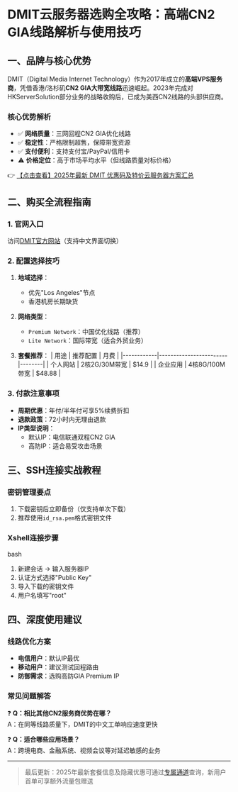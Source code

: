 # DMIT云服务器选购全攻略：高端CN2 GIA线路解析与使用技巧

## 一、品牌与核心优势
DMIT（Digital Media Internet Technology）作为2017年成立的**高端VPS服务商**，凭借香港/洛杉矶**CN2 GIA大带宽线路**迅速崛起。2023年完成对HKServerSolution部分业务的战略收购后，已成为美西CN2线路的头部供应商。

### 核心优势解析
- ✅ **网络质量**：三网回程CN2 GIA优化线路
- ✅ **稳定性**：严格限制超售，保障带宽资源
- ✅ **支付便利**：支持支付宝/PayPal/信用卡
- ⚠️ **价格定位**：高于市场平均水平（但线路质量对标价格）

👉 [【点击查看】2025年最新 DMIT 优惠码及特价云服务器方案汇总](https://bit.ly/dmit_coupon)

## 二、购买全流程指南
### 1. 官网入口
访问[DMIT官方网站](https://bit.ly/dmit_coupon)（支持中文界面切换）

### 2. 配置选择技巧
1. **地域选择**：
   - 优先"Los Angeles"节点
   - 香港机房长期缺货

2. **网络类型**：
   - `Premium Network`：中国优化线路（推荐）
   - `Lite Network`：国际带宽（适合外贸业务）

3. **套餐推荐**：
   | 用途       | 推荐配置               | 月费   |
   |------------|------------------------|--------|
   | 个人网站   | 2核2G/30M带宽         | $14.9  |
   | 企业应用   | 4核8G/100M带宽        | $48.88 |

### 3. 付款注意事项
- **周期优惠**：年付/半年付可享5%续费折扣
- **退款政策**：72小时内无理由退款
- **IP类型说明**：
  - 默认IP：电信联通双程CN2 GIA
  - 高防IP：适合易受攻击场景

## 三、SSH连接实战教程
### 密钥管理要点
1. 下载密钥后立即备份（仅支持单次下载）
2. 推荐使用`id_rsa.pem`格式密钥文件

### Xshell连接步骤
bash
1. 新建会话 → 输入服务器IP
2. 认证方式选择"Public Key"
3. 导入下载的密钥文件
4. 用户名填写"root"

## 四、深度使用建议
### 线路优化方案
- **电信用户**：默认IP最优
- **移动用户**：建议测试回程路由
- **防御需求**：选购高防GIA Premium IP

### 常见问题解答
❓ **Q：相比其他CN2服务商优势在哪？**  
A：在同等线路质量下，DMIT的中文工单响应速度更快

❓ **Q：适合哪些应用场景？**  
A：跨境电商、金融系统、视频会议等对延迟敏感的业务

---

> 最后更新：2025年最新套餐信息及隐藏优惠可通过[专属通道](https://bit.ly/dmit_coupon)查询，新用户首单可享额外流量包赠送